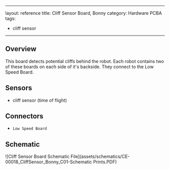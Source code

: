 
---
layout: reference
title: Cliff Sensor Board, Bonny
category: Hardware PCBA
tags:
- cliff sensor
---

## Overview
This board detects potential cliffs behind the robot. Each robot contains two of these boards on each side of it's backside. They connect to the Low Speed Board.

## Sensors
- cliff sensor (time of flight)

## Connectors
- ``Low Speed Board``

## Schematic
![Cliff Sensor Board Schematic File](assets/schematics/CE-00018_CliffSensor_Bonny_C01-Schematic Prints.PDF)

